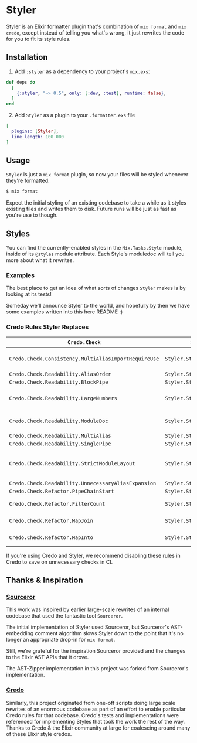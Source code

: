 # Styler

Styler is an Elixir formatter plugin that's combination of `mix format` and `mix credo`, except instead of telling
you what's wrong, it just rewrites the code for you to fit its style rules.

## Installation

1. Add `:styler` as a dependency to your project's `mix.exs`:

```elixir
def deps do
  [
    {:styler, "~> 0.5", only: [:dev, :test], runtime: false},
  ]
end
```

2. Add `Styler` as a plugin to your `.formatter.exs` file

```elixir
[
  plugins: [Styler],
  line_length: 100_000
]
```

## Usage

`Styler` is just a `mix format` plugin, so now your files will be styled whenever they're formatted.

```bash
$ mix format
```

Expect the initial styling of an existing codebase to take a while as it styles existing files and writes them to disk. Future runs will be just as fast as you're use to though.

## Styles

You can find the currently-enabled styles in the `Mix.Tasks.Style` module, inside of its `@styles` module attribute. Each Style's moduledoc will tell you more about what it rewrites.

### Examples

The best place to get an idea of what sorts of changes `Styler` makes is by looking at its tests!

Someday we'll announce Styler to the world, and hopefully by then we have some examples written into this here README :)

### Credo Rules Styler Replaces

| `Credo.Check`                                        | `Styler.Style`                       | Style notes              |
|------------------------------------------------------|--------------------------------------|--------------------------|
| `Credo.Check.Consistency.MultiAliasImportRequireUse` | `Styler.Style.ModuleDirectives`      | always expands `A.{B, C}` |
| `Credo.Check.Readability.AliasOrder`                 | `Styler.Style.ModuleDirectives`      | |
| `Credo.Check.Readability.BlockPipe`                  | `Styler.Style.Pipes`                 | |
| `Credo.Check.Readability.LargeNumbers`               | `Styler.Style.Simple`                | fixes bad underscores, ie: `100_00` |
| `Credo.Check.Readability.ModuleDoc`                  | `Styler.Style.ModuleDirectives`      | adds `@moduledoc false` |
| `Credo.Check.Readability.MultiAlias`                 | `Styler.Style.ModuleDirectives`      | |
| `Credo.Check.Readability.SinglePipe`                 | `Styler.Style.Pipes`                 | |
| `Credo.Check.Readability.StrictModuleLayout`         | `Styler.Style.ModuleDirectives`      | potentially destructive! (see moduledoc) |
| `Credo.Check.Readability.UnnecessaryAliasExpansion`  | `Styler.Style.ModuleDirectives`      | |
| `Credo.Check.Refactor.PipeChainStart`                | `Styler.Style.Pipes`                 | |
| `Credo.Check.Refactor.FilterCount`                | `Styler.Style.Pipes`                 | (in pipes only) |
| `Credo.Check.Refactor.MapJoin`                | `Styler.Style.Pipes`                 | (in pipes only) |
| `Credo.Check.Refactor.MapInto`                | `Styler.Style.Pipes`                 | (in pipes only) |

If you're using Credo and Styler, we recommend disabling these rules in Credo to save on unnecessary checks in CI.

## Thanks & Inspiration

### [Sourceror](https://github.com/doorgan/sourceror/)

This work was inspired by earlier large-scale rewrites of an internal codebase that used the fantastic tool `Sourceror`.

The initial implementation of Styler used Sourceror, but Sourceror's AST-embedding comment algorithm slows Styler down to
the point that it's no longer an appropriate drop-in for `mix format`.

Still, we're grateful for the inspiration Sourceror provided and the changes to the Elixir AST APIs that it drove.

The AST-Zipper implementation in this project was forked from Sourceror's implementation.

### [Credo](https://github.com/rrrene/credo/)

Similarly, this project originated from one-off scripts doing large scale rewrites of an enormous codebase as part of an
effort to enable particular Credo rules for that codebase. Credo's tests and implementations were referenced for implementing
Styles that took the work the rest of the way. Thanks to Credo & the Elixir community at large for coalescing around
many of these Elixir style credos.
